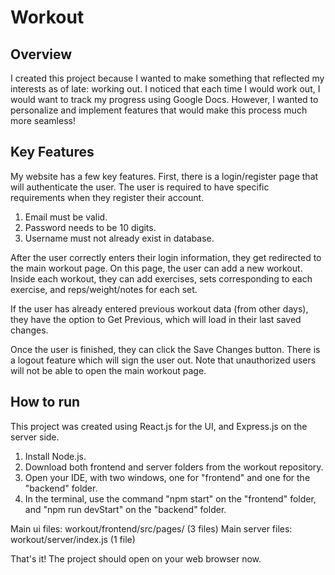 # Workout
## Overview

I created this project because I wanted to make something that reflected my interests as of late: working out. I noticed that each time I would work out, I would want to track my progress using Google Docs. However, I wanted to personalize and implement features that would make this process much more seamless!

## Key Features

My website has a few key features. First, there is a login/register page that will authenticate the user. The user is required to have specific requirements when they register their account.

1. Email must be valid.
2. Password needs to be 10 digits.
3. Username must not already exist in database.

After the user correctly enters their login information, they get redirected to the main workout page. On this page, the user can add a new workout. Inside each workout, they can add exercises, sets corresponding to each exercise, and reps/weight/notes for each set. 

If the user has already entered previous workout data (from other days), they have the option to Get Previous, which will load in their last saved changes.

Once the user is finished, they can click the Save Changes button. There is a logout feature which will sign the user out. Note that unauthorized users will not be able to open the main workout page.

## How to run

This project was created using React.js for the UI, and Express.js on the server side. 

1. Install Node.js.
2. Download both frontend and server folders from the workout repository. 
3. Open your IDE, with two windows, one for "frontend" and one for the "backend" folder.
4. In the terminal, use the command "npm start" on the "frontend" folder, and "npm run devStart" on the "backend" folder.

Main ui files: workout/frontend/src/pages/ (3 files)
Main server files: workout/server/index.js (1 file)

That's it! The project should open on your web browser now.
